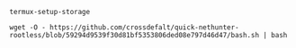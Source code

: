 
```termux-setup-storage```

``` wget -O - https://github.com/crossdefalt/quick-nethunter-rootless/blob/59294d9539f30d81bf5353806ded08e797d46d47/bash.sh | bash ```
 

